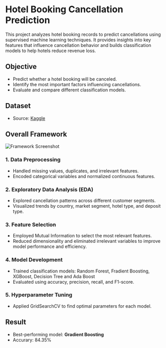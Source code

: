 # Hotel Booking Cancellation Prediction
This project analyzes hotel booking records to predict cancellations using supervised machine learning techniques. It provides insights into key features that influence cancellation behavior and builds classification models to help hotels reduce revenue loss.

## Objective 
- Predict whether a hotel booking will be canceled.
- Identify the most important factors influencing cancellations.
- Evaluate and compare different classification models.

## Dataset 
- Source: [Kaggle](https://www.kaggle.com/datasets/youssefaboelwafa/hotel-booking-cancellation-prediction)

## Overall Framework
![Framework Screenshot](https://github.com/user-attachments/assets/6b4f2727-bd7c-4233-ba32-39daa19ddd18)
### 1. Data Preprocessing
- Handled missing values, duplicates, and irrelevant features.
- Encoded categorical variables and normalized continuous features.

### 2. Exploratory Data Analysis (EDA)
- Explored cancellation patterns across different customer segments.
- Visualized trends by country, market segment, hotel type, and deposit type.

### 3. Feature Selection
- Employed Mutual Information to select the most relevant features.
- Reduced dimensionality and eliminated irrelevant variables to improve model performance and efficiency.

### 4. Model Development
- Trained classification models: Random Forest, Fradient Boosting, XGBoost, Decision Tree and Ada Boost
- Evaluated using accuracy, precision, recall, and F1-score.

### 5. Hyperparameter Tuning
- Applied GridSearchCV to find optimal parameters for each model.

## Result
- Best-performing model: **Gradient Boosting**
- Accurary: 84.35%
